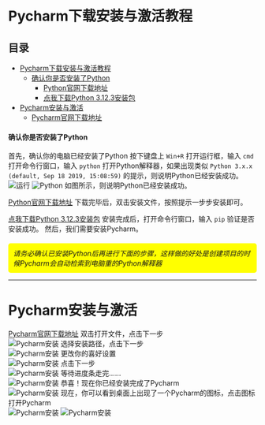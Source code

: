 # Pycharm下载安装与激活教程
## 目录
- [Pycharm下载安装与激活教程](#pycharm下载安装与激活教程)
    - [确认你是否安装了Python](#确认你是否安装了python)
      - [Python官网下载地址](https://www.python.org/downloads/)
      - [点我下载Python 3.12.3安装包](https://www.python.org/ftp/python/3.12.3/python-3.12.3-amd64.exe)
- [Pycharm安装与激活](#pycharm安装与激活)
  - [Pycharm官网下载地址](https://www.jetbrains.com/pycharm/download/#section=windows)


#### 确认你是否安装了Python
首先，确认你的电脑已经安装了Python
按下键盘上 `Win+R` 打开运行框，输入 `cmd` 打开命令行窗口，输入 `python` 打开Python解释器，如果出现类似 `Python 3.x.x (default, Sep 18 2019, 15:08:59)` 的提示，则说明Python已经安装成功。
![运行](pic/winr.png)
![Python](pic/cmd.png)
如图所示，则说明Python已经安装成功。

[Python官网下载地址](https://www.python.org/downloads/)
下载完毕后，双击安装文件，按照提示一步步安装即可。

[点我下载Python 3.12.3安装包](https://www.python.org/ftp/python/3.12.3/python-3.12.3-amd64.exe)
安装完成后，打开命令行窗口，输入 `pip` 验证是否安装成功。
然后，我们需要安装Pycharm。

<div style="background-color: yellow; padding: 10px; border-radius: 5px; margin-top: 20px; font-style: italic">请务必确认已安装Python后再进行下面的步骤，这样做的好处是创建项目的时候Pycharm会自动检索到电脑重的Python解释器</div>
<hr>

# Pycharm安装与激活
[Pycharm官网下载地址](https://www.jetbrains.com/pycharm/download/#section=windows)
双击打开文件，点击下一步<br>
![Pycharm安装](pic/Pycham/step1.png)
选择安装路径，点击下一步<br>
![Pycharm安装](pic/Pycham/step2.png)
更改你的喜好设置<br>
![Pycharm安装](pic/Pycham/step3.png)
点击下一步<br>
![Pycharm安装](pic/Pycham/step4.png)
等待进度条走完……<br>
![Pycharm安装](pic/Pycham/step5.png)
恭喜！现在你已经安装完成了Pycharm<br>
![Pycharm安装](pic/Pycham/done.png)
现在，你可以看到桌面上出现了一个Pycharm的图标，点击图标打开Pycharm<br>
![Pycharm安装](pic/Pycham/icon.png)
![Pycharm安装](pic/Pycham/welcome.png)
